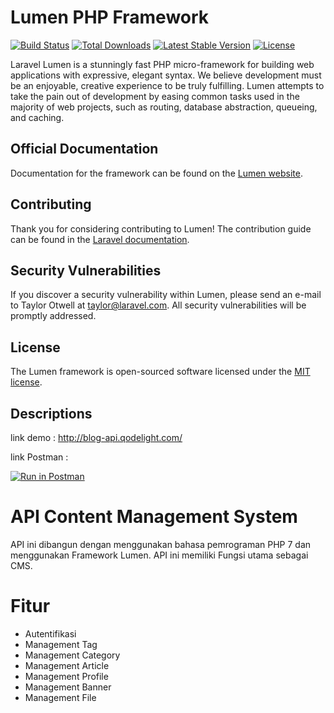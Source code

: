 # Lumen PHP Framework

[![Build Status](https://travis-ci.org/laravel/lumen-framework.svg)](https://travis-ci.org/laravel/lumen-framework)
[![Total Downloads](https://img.shields.io/packagist/dt/laravel/framework)](https://packagist.org/packages/laravel/lumen-framework)
[![Latest Stable Version](https://img.shields.io/packagist/v/laravel/framework)](https://packagist.org/packages/laravel/lumen-framework)
[![License](https://img.shields.io/packagist/l/laravel/framework)](https://packagist.org/packages/laravel/lumen-framework)

Laravel Lumen is a stunningly fast PHP micro-framework for building web applications with expressive, elegant syntax. We believe development must be an enjoyable, creative experience to be truly fulfilling. Lumen attempts to take the pain out of development by easing common tasks used in the majority of web projects, such as routing, database abstraction, queueing, and caching.

## Official Documentation

Documentation for the framework can be found on the [Lumen website](https://lumen.laravel.com/docs).

## Contributing

Thank you for considering contributing to Lumen! The contribution guide can be found in the [Laravel documentation](https://laravel.com/docs/contributions).

## Security Vulnerabilities

If you discover a security vulnerability within Lumen, please send an e-mail to Taylor Otwell at taylor@laravel.com. All security vulnerabilities will be promptly addressed.

## License

The Lumen framework is open-sourced software licensed under the [MIT license](https://opensource.org/licenses/MIT).


## Descriptions

link demo : http://blog-api.qodelight.com/


link Postman :


[![Run in Postman](https://run.pstmn.io/button.svg)](https://app.getpostman.com/run-collection/15516682-20fa5f76-30ae-452f-a6b7-63f1fb70e1ca?action=collection%2Ffork&collection-url=entityId%3D15516682-20fa5f76-30ae-452f-a6b7-63f1fb70e1ca%26entityType%3Dcollection%26workspaceId%3Dac26dbf3-c101-445d-89ed-1fff814d7bf5)


# API Content Management System
API ini dibangun dengan menggunakan bahasa pemrograman PHP 7 dan menggunakan Framework Lumen. API ini memiliki Fungsi utama sebagai CMS.

# Fitur
- Autentifikasi
- Management Tag
- Management Category
- Management Article
- Management Profile
- Management Banner
- Management File





